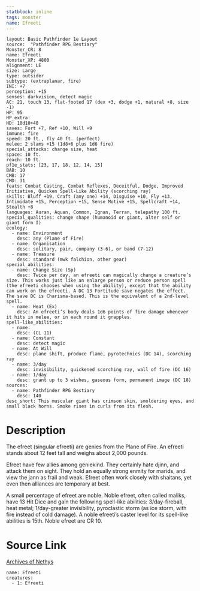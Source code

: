 ```yaml
---
statblock: inline
tags: monster
name: Efreeti
---
```

```statblock
layout: Basic Pathfinder 1e Layout
source:  "Pathfinder RPG Bestiary"
Monster_CR: 8
name: Efreeti
Monster_XP: 4800
alignment: LE
size: Large
type: outsider
subtype: (extraplanar, fire)
INI: +7
perception: +15
senses: darkvision, detect magic
AC: 21, touch 13, flat-footed 17 (dex +3, dodge +1, natural +8, size -1)
HP: 95
HP_extra: 
HD: 10d10+40
saves: Fort +7, Ref +10, Will +9
immune: fire
speed: 20 ft., fly 40 ft. (perfect)
melee: 2 slams +15 (1d8+6 plus 1d6 fire)
special_attacks: change size, heat
space: 10 ft.
reach: 10 ft.
pf1e_stats: [23, 17, 18, 12, 14, 15]
BAB: 10
CMB: 17
CMD: 31
feats: Combat Casting, Combat Reflexes, Deceitful, Dodge, Improved Initiative, Quicken Spell-Like Ability (scorching ray)
skills: Bluff +19, Craft (any one) +14, Disguise +10, Fly +13, Intimidate +15, Perception +15, Sense Motive +15, Spellcraft +14, Stealth +8
languages: Auran, Aquan, Common, Ignan, Terran, telepathy 100 ft.
special_qualities: change shape (humanoid or giant, alter self or giant form I)
ecology:
  - name: Environment
    desc: any (Plane of Fire)
  - name: Organisation
    desc: solitary, pair, company (3-6), or band (7-12)
  - name: Treasure
    desc: standard (mwk falchion, other gear)
special_abilities:
  - name: Change Size (Sp)
    desc: Twice per day, an efreeti can magically change a creature’s size. This works just like an enlarge person or reduce person spell (the efreeti chooses when using the ability), except that the ability can work on the efreeti. A DC 13 Fortitude save negates the effect. The save DC is Charisma-based. This is the equivalent of a 2nd-level spell.
  - name: Heat (Ex)
    desc: An efreeti’s body deals 1d6 points of fire damage whenever it hits in melee, or in each round it grapples.
spell-like_abilities:
  - name:
    desc: (CL 11)
  - name: Constant
    desc: detect magic
  - name: At Will
    desc: plane shift, produce flame, pyrotechnics (DC 14), scorching ray
  - name: 3/day
    desc: invisibility, quickened scorching ray, wall of fire (DC 16)
  - name: 1/day
    desc: grant up to 3 wishes, gaseous form, permanent image (DC 18)
sources:
  - name: Pathfinder RPG Bestiary
    desc: 140
desc_short: This muscular giant has crimson skin, smoldering eyes, and small black horns. Smoke rises in curls from its flesh.
```
# Description
The efreet (singular efreeti) are genies from the Plane of Fire. An efreeti stands about 12 feet tall and weighs about 2,000 pounds.

Efreet have few allies among geniekind. They certainly hate djinn, and attack them on sight. They hold an equally strong enmity for marids, and view the jann as frail and weak. Efreet often work closely with shaitans, yet even then alliances are temporary at best.

A small percentage of efreet are noble. Noble efreet, often called maliks, have 13 Hit Dice and gain the following spell-like abilities: 3/day-fireball, heat metal; 1/day-greater invisibility, pyroclastic storm (as ice storm, with fire instead of cold damage). A noble efreeti’s caster level for its spell-like abilities is 15th. Noble efreet are CR 10.
# Source Link
[Archives of Nethys](https://aonprd.com/MonsterDisplay.aspx?ItemName=Efreeti)
```encounter-table
name: Efreeti
creatures:
  - 1: Efreeti
```
